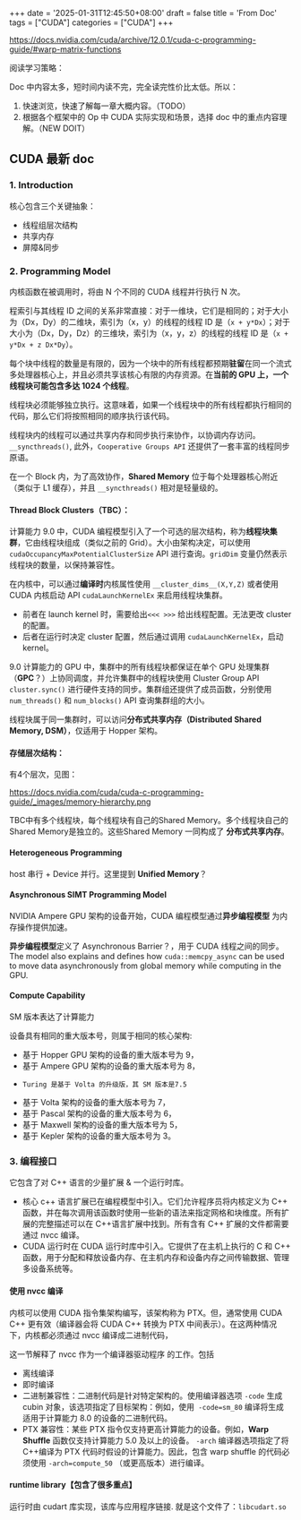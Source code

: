+++
date = '2025-01-31T12:45:50+08:00'
draft = false
title = 'From Doc'
tags = ["CUDA"]
categories = ["CUDA"]
+++


https://docs.nvidia.com/cuda/archive/12.0.1/cuda-c-programming-guide/#warp-matrix-functions

阅读学习策略：

Doc 中内容太多，短时间内读不完，完全读完性价比太低。所以：
1. 快速浏览，快速了解每一章大概内容。（TODO）
2. 根据各个框架中的 Op 中 CUDA 实际实现和场景，选择 doc 中的重点内容理解。（NEW DOIT）

## CUDA 最新 doc
### 1. Introduction

核心包含三个关键抽象：

- 线程组层次结构
- 共享内存
- 屏障&同步

### 2. Programming Model

内核函数在被调用时，将由 N 个不同的 CUDA 线程并行执行 N 次。

程索引与其线程 ID 之间的关系非常直接：对于一维块，它们是相同的；对于大小为（Dx，Dy）的二维块，索引为（x，y）的线程的线程 ID 是（`x + y*Dx`）；对于大小为（Dx，Dy，Dz）的三维块，索引为（x，y，z）的线程的线程 ID 是（`x + y*Dx + z Dx*Dy`）。

每个块中线程的数量是有限的，因为一个块中的所有线程都预期**驻留**在同一个流式多处理器核心上，并且必须共享该核心有限的内存资源。在**当前的 GPU 上，一个线程块可能包含多达 1024 个线程**。

线程块必须能够独立执行。这意味着，如果一个线程块中的所有线程都执行相同的代码，那么它们将按照相同的顺序执行该代码。

线程块内的线程可以通过共享内存和同步执行来协作，以协调内存访问。`__syncthreads()`, 此外，`Cooperative Groups API` 还提供了一套丰富的线程同步原语。

在一个 Block 内，为了高效协作，**Shared Memory** 位于每个处理器核心附近（类似于 L1 缓存），并且 `__syncthreads()` 相对是轻量级的。

#### Thread Block Clusters（TBC）：

计算能力 9.0 中，CUDA 编程模型引入了一个可选的层次结构，称为**线程块集群**，它由线程块组成（类似之前的 Grid）。大小由架构决定，可以使用 `cudaOccupancyMaxPotentialClusterSize` API 进行查询。`gridDim` 变量仍然表示线程块的数量，以保持兼容性。

在内核中，可以通过**编译时**内核属性使用 `__cluster_dims__(X,Y,Z)` 或者使用 CUDA 内核启动 API `cudaLaunchKernelEx` 来启用线程块集群。

- 前者在 launch kernel 时，需要给出`<<< >>>` 给出线程配置。无法更改 cluster 的配置。
- 后者在运行时决定 cluster 配置，然后通过调用 `cudaLaunchKernelEx`，启动kernel。

9.0 计算能力的 GPU 中，集群中的所有线程块都保证在单个 GPU 处理集群（**GPC**？）上协同调度，并允许集群中的线程块使用 Cluster Group API `cluster.sync()` 进行硬件支持的同步。集群组还提供了成员函数，分别使用 `num_threads()` 和 `num_blocks()` API 查询集群组的大小。

线程块属于同一集群时，可以访问**分布式共享内存（Distributed Shared Memory, DSM）**，仅适用于 Hopper 架构。


#### 存储层次结构：

有4个层次，见图：

https://docs.nvidia.com/cuda/cuda-c-programming-guide/_images/memory-hierarchy.png

TBC中有多个线程块，每个线程块有自己的Shared Memory。多个线程块自己的Shared Memory是独立的。这些Shared Memory 一同构成了 **分布式共享内存**。

#### Heterogeneous Programming

host 串行 + Device 并行。这里提到 **Unified Memory**？

#### Asynchronous SIMT Programming Model

NVIDIA Ampere GPU 架构的设备开始，CUDA 编程模型通过**异步编程模型** 为内存操作提供加速。

**异步编程模型**定义了 Asynchronous Barrier？，用于 CUDA 线程之间的同步。The model also explains and defines how `cuda::memcpy_async` can be used to move data asynchronously from global memory while computing in the GPU.


#### Compute Capability

SM 版本表达了计算能力

设备具有相同的重大版本号，则属于相同的核心架构:

- 基于 Hopper GPU 架构的设备的重大版本号为 9，
- 基于 Ampere GPU 架构的设备的重大版本号为 8，
-     Turing 是基于 Volta 的升级版，其 SM 版本是7.5
- 基于 Volta 架构的设备的重大版本号为 7，
- 基于 Pascal 架构的设备的重大版本号为 6，
- 基于 Maxwell 架构的设备的重大版本号为 5，
- 基于 Kepler 架构的设备的重大版本号为 3。

### 3. 编程接口

它包含了对 C++ 语言的少量扩展 & 一个运行时库。

- 核心 c++ 语言扩展已在编程模型中引入。它们允许程序员将内核定义为 C++ 函数，并在每次调用该函数时使用一些新的语法来指定网格和块维度。所有扩展的完整描述可以在 C++语言扩展中找到。所有含有 C++ 扩展的文件都需要通过 nvcc 编译。
- CUDA 运行时在 CUDA 运行时库中引入。它提供了在主机上执行的 C 和 C++ 函数，用于分配和释放设备内存、在主机内存和设备内存之间传输数据、管理多设备系统等。

#### 使用 nvcc 编译

内核可以使用 CUDA 指令集架构编写，该架构称为 PTX。但，通常使用 CUDA C++ 更有效（编译器会将 CUDA C++ 转换为 PTX 中间表示）。在这两种情况下，内核都必须通过 nvcc 编译成二进制代码，

这一节解释了 nvcc 作为一个编译器驱动程序 的工作。包括 

- 离线编译
- 即时编译
- 二进制兼容性：二进制代码是针对特定架构的。使用编译器选项 `-code` 生成 cubin 对象，该选项指定了目标架构：例如，使用` -code=sm_80` 编译将生成适用于计算能力 8.0 的设备的二进制代码。
- PTX 兼容性：某些 PTX 指令仅支持更高计算能力的设备。例如，**Warp Shuffle** 函数仅支持计算能力 5.0 及以上的设备。 `-arch` 编译器选项指定了将 C++编译为 PTX 代码时假设的计算能力。因此，包含 warp shuffle 的代码必须使用 `-arch=compute_50` （或更高版本）进行编译。

#### runtime library【包含了很多重点】

运行时由 cudart 库实现，该库与应用程序链接. 就是这个文件了：`libcudart.so`

